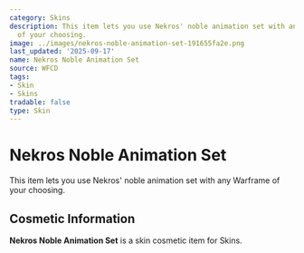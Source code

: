 ```yaml
---
category: Skins
description: This item lets you use Nekros' noble animation set with any Warframe
  of your choosing.
image: ../images/nekros-noble-animation-set-191655fa2e.png
last_updated: '2025-09-17'
name: Nekros Noble Animation Set
source: WFCD
tags:
- Skin
- Skins
tradable: false
type: Skin
---
```


# Nekros Noble Animation Set

This item lets you use Nekros' noble animation set with any Warframe of your choosing.

## Cosmetic Information

**Nekros Noble Animation Set** is a skin cosmetic item for Skins.

